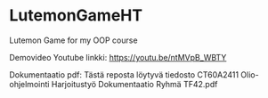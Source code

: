# LutemonGameHT

Lutemon Game for my OOP course

Demovideo Youtube linkki:
https://youtu.be/ntMVpB_WBTY

Dokumentaatio pdf:
Tästä reposta löytyvä tiedosto CT60A2411 Olio-ohjelmointi Harjoitustyö Dokumentaatio Ryhmä TF42.pdf
